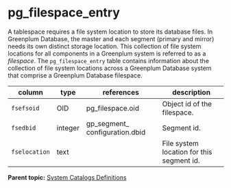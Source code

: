 # pg\_filespace\_entry 

A tablespace requires a file system location to store its database files. In Greenplum Database, the master and each segment \(primary and mirror\) needs its own distinct storage location. This collection of file system locations for all components in a Greenplum system is referred to as a *filespace*. The `pg_filespace_entry` table contains information about the collection of file system locations across a Greenplum Database system that comprise a Greenplum Database filespace.

|column|type|references|description|
|------|----|----------|-----------|
|`fsefsoid`|OID|pg\_filespace.oid|Object id of the filespace.|
|`fsedbid`|integer|gp\_segment\_ configuration.dbid|Segment id.|
|`fselocation`|text| |File system location for this segment id.|

**Parent topic:** [System Catalogs Definitions](../system_catalogs/catalog_ref-html.html)

